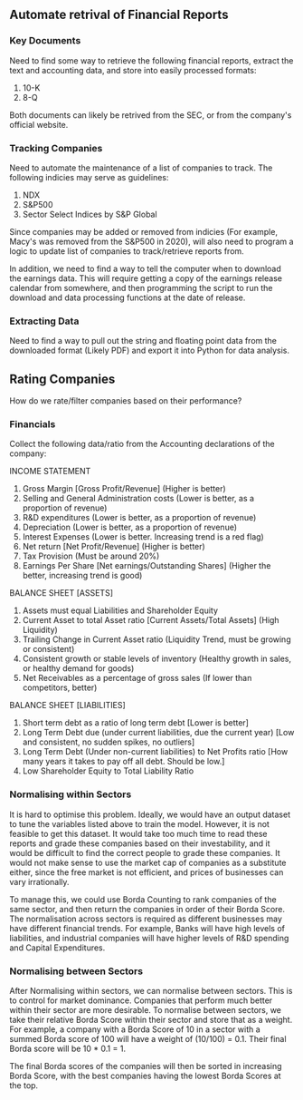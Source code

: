 
## Automate retrival of Financial Reports
### Key Documents
Need to find some way to retrieve the following financial reports, extract the text and accounting data, and store into easily processed formats:
1. 10-K
2. 8-Q

Both documents can likely be retrived from the SEC, or from the company's official website.

### Tracking Companies
Need to automate the maintenance of a list of companies to track. The following indicies may serve as guidelines:
1. NDX
2. S&P500
3. Sector Select Indices by S&P Global

Since companies may be added or removed from indicies (For example, Macy's was removed from the S&P500 in 2020), will also need to program a logic to update list of companies to track/retrieve reports from.

In addition, we need to find a way to tell the computer when to download the earnings data. This will require getting a copy of the earnings release calendar from somewhere, and then programming the script to run the download and data processing functions at the date of release.

### Extracting Data
Need to find a way to pull out the string and floating point data from the downloaded format (Likely PDF) and export it into Python for data analysis.

## Rating Companies
How do we rate/filter companies based on their performance?

### Financials
Collect the following data/ratio from the Accounting declarations of the company:

INCOME STATEMENT
1. Gross Margin [Gross Profit/Revenue] (Higher is better)
2. Selling and General Administration costs (Lower is better, as a proportion of revenue)
3. R&D expenditures (Lower is better, as a proportion of revenue)
4. Depreciation (Lower is better, as a proportion of revenue)
5. Interest Expenses (Lower is better. Increasing trend is a red flag)
6. Net return [Net Profit/Revenue] (Higher is better)
7. Tax Provision (Must be around 20%)
8. Earnings Per Share [Net earnings/Outstanding Shares] (Higher the better, increasing trend is good)

BALANCE SHEET [ASSETS]
1. Assets must equal Liabilities and Shareholder Equity
2. Current Asset to total Asset ratio [Current Assets/Total Assets] (High Liquidity)
3. Trailing Change in Current Asset ratio (Liquidity Trend, must be growing or consistent)
4. Consistent growth or stable levels of inventory (Healthy growth in sales, or healthy demand for goods)
5. Net Receivables as a percentage of gross sales (If lower than competitors, better)

BALANCE SHEET [LIABILITIES]
1. Short term debt as a ratio of long term debt [Lower is better]
2. Long Term Debt due (under current liabilities, due the current year) [Low and consistent, no sudden spikes, no outliers]
3. Long Term Debt (Under non-current liabilities) to Net Profits ratio [How many years it takes to pay off all debt. Should be low.]
4. Low Shareholder Equity to Total Liability Ratio


### Normalising within Sectors
It is hard to optimise this problem. Ideally, we would have an output dataset to tune the variables listed above to train the model. However, it is not feasible to get this dataset. It would take too much time to read these reports and grade these companies based on their investability, and it would be difficult to find the correct people to grade these companies. It would not make sense to use the market cap of companies as a substitute either, since the free market is not efficient, and prices of businesses can vary irrationally. 

To manage this, we could use Borda Counting to rank companies of the same sector, and then return the companies in order of their Borda Score. The normalisation across sectors is required as different businesses may have different financial trends. For example, Banks will have high levels of liabilities, and industrial companies will have higher levels of R&D spending and Capital Expenditures.

### Normalising between Sectors
After Normalising within sectors, we can normalise between sectors. This is to control for market dominance. Companies that perform much better within their sector are more desirable. To normalise between sectors, we take their relative Borda Score within their sector and store that as a weight. For example, a company with a Borda Score of 10 in a sector with a summed Borda score of 100 will have a weight of (10/100) = 0.1. Their final Borda score will be 10 * 0.1 = 1.

The final Borda scores of the companies will then be sorted in increasing Borda Score, with the best companies having the lowest Borda Scores at the top.
